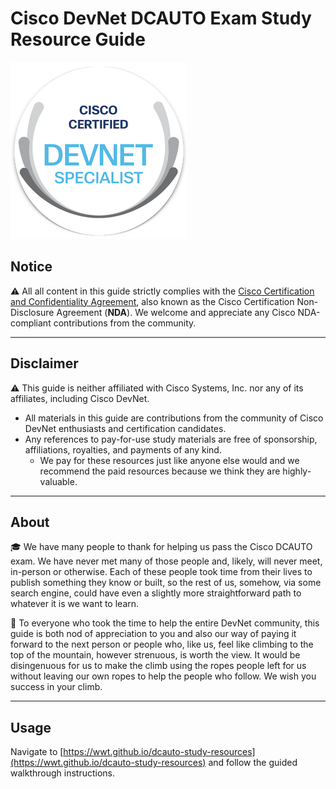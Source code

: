 # Cisco DevNet DCAUTO Exam Study Resource Guide

![cisco-devnet-specialist](docs/images/cisco-devnet-specialist.png "Cisco DevNet Specialist Logo")

## Notice

:warning: All all content in this guide strictly complies with the [Cisco Certification and Confidentiality Agreement](https://www.cisco.com/c/dam/en_us/training-events/downloads/certificationNDA.pdf "Cisco Certification and Confidentiality Agreement"), also known as the Cisco Certification Non-Disclosure Agreement (**NDA**).  We welcome and appreciate any Cisco NDA-compliant contributions from the community.

---

## Disclaimer

:warning: This guide is neither affiliated with Cisco Systems, Inc. nor any of its affiliates, including Cisco DevNet.

- All materials in this guide are contributions from the community of Cisco DevNet enthusiasts and certification candidates.
- Any references to pay-for-use study materials are free of sponsorship, affiliations, royalties, and payments of any kind.
    - We pay for these resources just like anyone else would and we recommend the paid resources because we think they are highly-valuable.

---

## About

:mortar_board: We have many people to thank for helping us pass the Cisco DCAUTO exam.  We have never met many of those people and, likely, will never meet, in-person or otherwise.  Each of these people took time from their lives to publish something they know or built, so the rest of us, somehow, via some search engine, could have even a slightly more straightforward path to whatever it is we want to learn.

:sunrise_over_mountains: To everyone who took the time to help the entire DevNet community, this guide is both nod of appreciation to you and also our way of paying it forward to the next person or people who, like us, feel like climbing to the top of the mountain, however strenuous, is worth the view.  It would be disingenuous for us to make the climb using the ropes people left for us without leaving our own ropes to help the people who follow.  We wish you success in your climb.

---

## Usage

Navigate to [https://wwt.github.io/dcauto-study-resources](https://wwt.github.io/dcauto-study-resources) and follow the guided walkthrough instructions.
